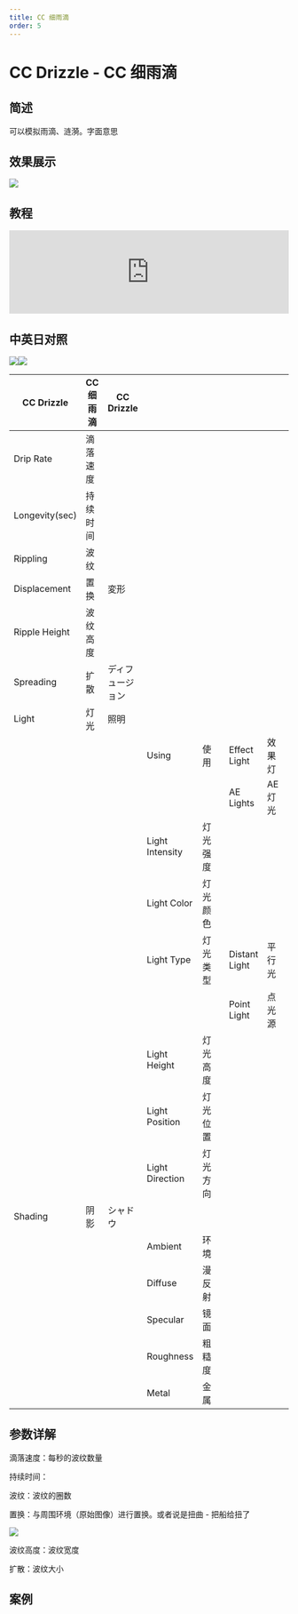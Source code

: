 ```yaml
---
title: CC 细雨滴
order: 5
---
```


# CC Drizzle - CC 细雨滴

## 简述

可以模拟雨滴、涟漪。字面意思

## 效果展示

![](https://cdn.yuelili.com/20211212155547.png)

## 教程

<iframe src="https://player.bilibili.com/player.html?bvid=BV1e34y1X7Vj&page=4&high_quality=1" width="100%" allowfullscreen="allowfullscreen" frameborder="0"></iframe>

## 中英日对照

![](https://mir.yuelili.com/user/AE/effects/AE-Effects-Simulation-CC_Drizzle.png)![](https://mir.yuelili.com/user/AE/effects/AE-Effects-Simulation-CC_Drizzle_cn.png)

| CC Drizzle     | CC 细雨滴 | CC Drizzle       |                 |          |     |               |         |     |
| -------------- | --------- | ---------------- | --------------- | -------- | --- | ------------- | ------- | --- |
| Drip Rate      | 滴落速度  |                  |                 |          |     |               |         |     |
| Longevity(sec) | 持续时间  |                  |                 |          |     |               |         |     |
| Rippling       | 波纹      |                  |                 |          |     |               |         |     |
| Displacement   | 置换      | 変形             |                 |          |     |               |         |     |
| Ripple Height  | 波纹高度  |                  |                 |          |     |               |         |     |
| Spreading      | 扩散      | ディフュージョン |                 |          |     |               |         |     |
| Light          | 灯光      | 照明             |                 |          |     |               |         |     |
|                |           |                  | Using           | 使用     |     | Effect Light  | 效果灯  |     |
|                |           |                  |                 |          |     | AE Lights     | AE 灯光 |     |
|                |           |                  | Light Intensity | 灯光强度 |     |               |         |     |
|                |           |                  | Light Color     | 灯光颜色 |     |               |         |     |
|                |           |                  | Light Type      | 灯光类型 |     | Distant Light | 平行光  |     |
|                |           |                  |                 |          |     | Point Light   | 点光源  |     |
|                |           |                  | Light Height    | 灯光高度 |     |               |         |     |
|                |           |                  | Light Position  | 灯光位置 |     |               |         |     |
|                |           |                  | Light Direction | 灯光方向 |     |               |         |     |
| Shading        | 阴影      | シャドウ         |                 |          |     |               |         |     |
|                |           |                  | Ambient         | 环境     |     |               |         |     |
|                |           |                  | Diffuse         | 漫反射   |     |               |         |     |
|                |           |                  | Specular        | 镜面     |     |               |         |     |
|                |           |                  | Roughness       | 粗糙度   |     |               |         |     |
|                |           |                  | Metal           | 金属     |     |               |         |     |

## 参数详解

滴落速度：每秒的波纹数量

持续时间：

波纹：波纹的圈数

置换：与周围环境（原始图像）进行置换。或者说是扭曲 - 把船给扭了

![](https://cdn.yuelili.com/20211212155836.png)

波纹高度：波纹宽度

扩散：波纹大小

## 案例
